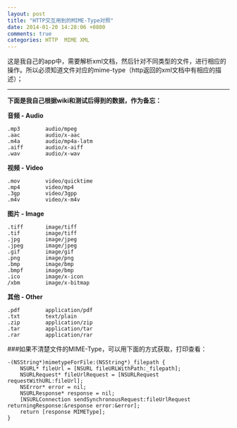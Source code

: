 ```yaml
---
layout: post
title: "HTTP交互用到的MIME-Type对照"
date: 2014-01-20 14:28:06 +0800
comments: true
categories: HTTP  MIME XML
---
```

这是我自己的app中，需要解析xml文档，然后针对不同类型的文件，进行相应的操作。所以必须知道文件对应的mime-type（http返回的xml文档中有相应的描述）；<!--more-->

-----------------------
**下面是我自己根据wiki和测试后得到的数据，作为备忘：**


**音频 - Audio**

```
.mp3		audio/mpeg
.aac    	audio/x-aac
.m4a		audio/mp4a-latm
.aiff		audio/x-aiff
.wav		audio/x-wav
```

**视频 - Video**

```
.mov		video/quicktime
.mp4		video/mp4
.3gp		video/3gpp
.m4v		video/x-m4v
```

**图片 - Image**

```
.tiff		image/tiff
.tif		image/tiff
.jpg		image/jpeg
.jpeg		image/jpeg
.gif		image/gif
.png		image/png
.bmp		image/bmp
.bmpf		image/bmp
.ico		image/x-icon
/xbm		image/x-bitmap
```

**其他 - Other**

```
.pdf		application/pdf
.txt		text/plain
.zip		application/zip
.tar		application/tar
.rar		application/rar
```


###如果不清楚文件的MIME-Type，可以用下面的方式获取，打印查看：
```
-(NSString*)mimetypeForFile:(NSString*)_filepath {
	NSURL* fileUrl = [NSURL fileURLWithPath:_filepath];
	NSURLRequest* fileUrlRequest = [NSURLRequest requestWithURL:fileUrl];
	NSError* error = nil;
	NSURLResponse* response = nil;
	[NSURLConnection sendSynchronousRequest:fileUrlRequest returningResponse:&response error:&error];
	return [response MIMEType];
}
```

